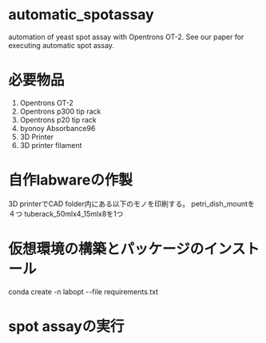# automatic_spotassay
automation of yeast spot assay with Opentrons OT-2.
See our paper for executing automatic spot assay.

# 必要物品
1. Opentrons OT-2
2. Opentrons p300 tip rack
3. Opentrons p20 tip rack
4. byonoy Absorbance96
3. 3D Printer
1. 3D printer filament

# 自作labwareの作製
3D printerでCAD folder内にある以下のモノを印刷する。
petri_dish_mountを４つ
tuberack_50mlx4_15mlx8を1つ

# 仮想環境の構築とパッケージのインストール
conda create -n labopt --file requirements.txt

# spot assayの実行